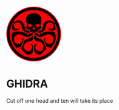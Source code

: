 
![alt text](https://github.com/Anirudh-R-2506/ghidra/raw/main/src/ghidra.png)

# GHIDRA

Cut off one head and ten will take its place


